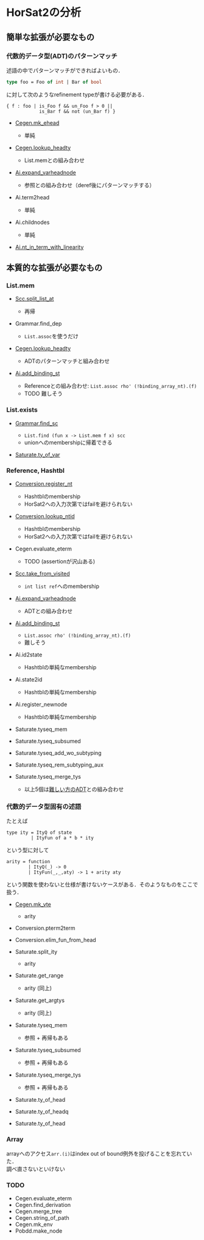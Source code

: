 
# HorSat2の分析

## 簡単な拡張が必要なもの

### 代数的データ型(ADT)のパターンマッチ

述語の中でパターンマッチができればよいもの．

```ocaml
type foo = Foo of int | Bar of bool
```

に対して次のようなrefinement typeが書ける必要がある．

```
{ f : foo | is_Foo f && un_Foo f > 0 ||
            is_Bar f && not (un_Bar f) }
```

+ [Cegen.mk_ehead](./ADT_easy.md#mk_ehead)
    + 単純

+ [Cegen.lookup_headty](./List.mem.md#lookup_headty)
    + List.memとの組み合わせ

+ [Ai.expand_varheadnode](./ADT_easy.md#expand_varheadnode)
    + 参照との組み合わせ（deref後にパターンマッチする）

+ Ai.term2head
    + 単純

+ Ai.childnodes
    + 単純

+ [Ai.nt_in_term_with_linearity](./ADT_easy.md#nt_in_term_with_linearity)

## 本質的な拡張が必要なもの

### List.mem

+ [Scc.split_list_at](./List.mem.md#split_list_at)
    + 再帰

+ Grammar.find_dep
    + `List.assoc`を使うだけ

+ [Cegen.lookup_headty](./List.mem.md#lookup_headty)
    + ADTのパターンマッチと組み合わせ

+ [Ai.add_binding_st](./List.mem.md#add_binding_st)
    + Referenceとの組み合わせ: `List.assoc rho' (!binding_array_nt).(f)`
    + TODO 難しそう

### List.exists

+ [Grammar.find_sc](./List.mem.md#find_sc)
    + `List.find (fun x -> List.mem f x) scc`
    + unionへのmembershipに帰着できる

+ [Saturate.ty_of_var](./List.mem.md#ty_of_var)

### Reference, Hashtbl

+ [Conversion.register_nt](./Hashtbl.md#register_nt)
    + Hashtblのmembership
    + HorSat2への入力次第ではfailを避けられない

+ [Conversion.lookup_ntid](./Hashtbl.md#lookup_ntid)
    + Hashtblのmembership
    + HorSat2への入力次第ではfailを避けられない

+ Cegen.evaluate_eterm
    + TODO (assertionが沢山ある)

+ [Scc.take_from_visited](./Reference.md#take_from_visited)
    + `int list ref`へのmembership

+ [Ai.expand_varheadnode](./ADT_easy.md#expand_varheadnode)
    + ADTとの組み合わせ

+ [Ai.add_binding_st](./List.mem.md#add_binding_st)
    + `List.assoc rho' (!binding_array_nt).(f)`
    + 難しそう

+ Ai.id2state
    + Hashtblの単純なmembership

+ Ai.state2id
    + Hashtblの単純なmembership

+ Ai.register_newnode
    + Hashtblの単純なmembership

+ Saturate.tyseq_mem
+ Saturate.tyseq_subsumed
+ Saturate.tyseq_add_wo_subtyping
+ Saturate.tyseq_rem_subtyping_aux
+ Saturate.tyseq_merge_tys
    + 以上5個は[難しい方のADT](#代数的データ型固有の述語)との組み合わせ

### 代数的データ型固有の述語

たとえば

```
type ity = ItyQ of state
         | ItyFun of a * b * ity
```

という型に対して

```
arity = function
        | ItyQ(_) -> 0
        | ItyFun(_,_,aty) -> 1 + arity aty
```

という関数を使わないと仕様が書けないケースがある．そのようなものをここで扱う．

+ [Cegen.mk_vte](./ADT_difficult.md#mk_vte)
    + arity

+ Conversion.pterm2term

+ Conversion.elim_fun_from_head

+ Saturate.split_ity
    + arity

+ Saturate.get_range
    + arity (同上)

+ Saturate.get_argtys
    + arity (同上)

+ Saturate.tyseq_mem
    + 参照 + 再帰もある

+ Saturate.tyseq_subsumed
    + 参照 + 再帰もある

+ Saturate.tyseq_merge_tys
    + 参照 + 再帰もある

+ Saturate.ty_of_head

+ Saturate.ty_of_headq

+ Saturate.ty_of_head

### Array

arrayへのアクセス`arr.(i)`はindex out of bound例外を投げることを忘れていた．  
調べ直さないといけない

### TODO

+ Cegen.evaluate_eterm
+ Cegen.find_derivation
+ Cegen.merge_tree
+ Cegen.string_of_path
+ Cegen.mk_env
+ Pobdd.make_node



<!--# 相互再帰の型-->



